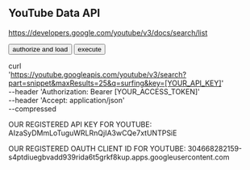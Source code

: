 ## YouTube Data API

https://developers.google.com/youtube/v3/docs/search/list

<script src="https://apis.google.com/js/api.js"></script>
<script>
  /**
   * Sample JavaScript code for youtube.search.list
   * See instructions for running APIs Explorer code samples locally:
   * https://developers.google.com/explorer-help/code-samples#javascript
   */

  function authenticate() {
    return gapi.auth2.getAuthInstance()
        .signIn({scope: "https://www.googleapis.com/auth/youtube.force-ssl"})
        .then(function() { console.log("Sign-in successful"); },
              function(err) { console.error("Error signing in", err); });
  }
  function loadClient() {
    gapi.client.setApiKey("YOUR_API_KEY");
    return gapi.client.load("https://www.googleapis.com/discovery/v1/apis/youtube/v3/rest")
        .then(function() { console.log("GAPI client loaded for API"); },
              function(err) { console.error("Error loading GAPI client for API", err); });
  }
  // Make sure the client is loaded and sign-in is complete before calling this method.
  function execute() {
    return gapi.client.youtube.search.list({
      "part": [
        "snippet"
      ],
      "maxResults": 25,
      "q": "surfing"
    })
        .then(function(response) {
                // Handle the results here (response.result has the parsed body).
                console.log("Response", response);
              },
              function(err) { console.error("Execute error", err); });
  }
  gapi.load("client:auth2", function() {
    gapi.auth2.init({client_id: "YOUR_CLIENT_ID"});
  });
</script>
<button onclick="authenticate().then(loadClient)">authorize and load</button>
<button onclick="execute()">execute</button>

curl \
  'https://youtube.googleapis.com/youtube/v3/search?part=snippet&maxResults=25&q=surfing&key=[YOUR_API_KEY]' \
  --header 'Authorization: Bearer [YOUR_ACCESS_TOKEN]' \
  --header 'Accept: application/json' \
  --compressed

  OUR REGISTERED API KEY FOR YOUTUBE: AIzaSyDMmLoTuguWRLRnQjIA3wCQe7xtUNTPSiE

  OUR REGISTERED OAUTH CLIENT ID FOR YOUTUBE: 304668282159-s4ptdiuegbvadd939rida6t5grkf8kup.apps.googleusercontent.com

  